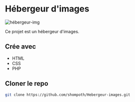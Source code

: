 # Hébergeur d'images

![hébergeur-img](https://github.com/shompoth/Hebergeur-images/blob/main/images/screenshot-hebergeur.png)

Ce projet est un hébergeur d'images.

## Crée avec

* HTML
* CSS
* PHP

## Cloner le repo
```sh
git clone https://github.com/shompoth/Hebergeur-images.git
```